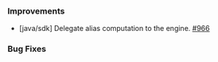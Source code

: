 ### Improvements
  - [java/sdk] Delegate alias computation to the engine. [#966](https://github.com/pulumi/pulumi-java/pull/966)
 
### Bug Fixes
